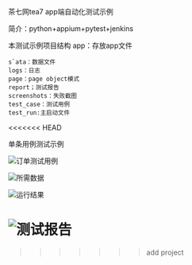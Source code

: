 茶七网tea7 app端自动化测试示例

简介：python+appium+pytest+jenkins

本测试示例项目结构
	app：存放app文件
	
	s`ata：数据文件
	logs：日志
	page：page object模式
	report；测试报告
	screenshots：失败截图
	test_case：测试用例
	test_run:主启动文件
<<<<<<< HEAD
  
单条用例测试示例

![订单测试用例]()

![所需数据]()

![运行结果]()

![测试报告]()
=======
>>>>>>> add project
